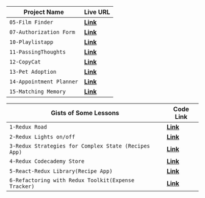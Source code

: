 | Project Name | Live URL |
| --- | --- |
| `05-Film Finder` | **[Link](https://keithrussel.github.io/Frontend-Engineering-Path/JavascriptnReact/05-FilmFinder/)** |
| `07-Authorization Form` | **[Link](https://codepen.io/keiiiiithh/pen/ExEXpQv)** |
| `10-Playlistapp` | **[Link](http://russel-jammming.surge.sh/)** |
| `11-PassingThoughts` | **[Link](http://russel-passingthoughts.surge.sh/)** |
| `12-CopyCat` | **[Link](http://russel-copycat.surge.sh/)** |
| `13-Pet Adoption` | **[Link](https://russel-routing-petadoption.netlify.app/)** |
| `14-Appointment Planner` | **[Link](https://simpleappointmentplanner.netlify.app)** |
| `15-Matching Memory` | **[Link](https://redux-matching-memory.netlify.app/)** |


| Gists of Some Lessons | Code Link |
| --- | --- |
| `1-Redux Road` | **[Link](https://gist.github.com/codecademydev/1cf8a159d792aad426fb3b5da9396d1c)** |
| `2-Redux Lights on/off` | **[Link](https://gist.github.com/427ca53e2ec2fb2e9c0d8ace8c54697a)** |
| `3-Redux Strategies for Complex State (Recipes App) ` | **[Link](https://gist.github.com/codecademydev/35bfdf9acd8370193d93c43d66986e73)** |
| `4-Redux Codecademy Store` | **[Link](https://gist.github.com/codecademydev/51aba28c7326151708fb333d12d43dce)** |
| `5-React-Redux Library(Recipe App)` | **[Link](https://gist.github.com/codecademydev/4534eb9a35b44228e4de3a23ebf079c7)** |
| `6-Refactoring with Redux Toolkit(Expense Tracker)` | **[Link](https://gist.github.com/codecademydev/482336f1b12e542dc7b977e5d8d17c90)** |
